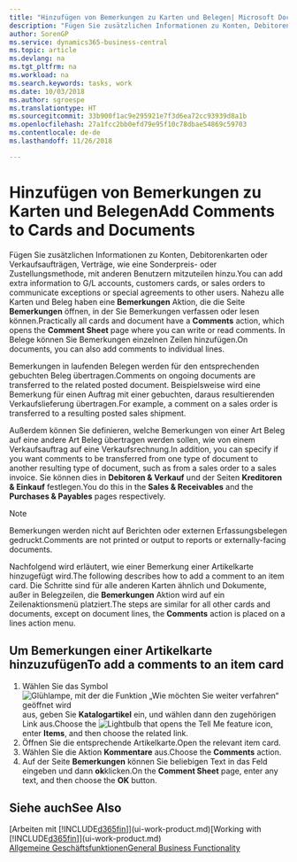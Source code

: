 ```yaml
---
title: "Hinzufügen von Bemerkungen zu Karten und Belegen| Microsoft Docs"
description: "Fügen Sie zusätzlichen Informationen zu Konten, Debitorenkarten oder Verkaufsaufträgen, Verträge, wie eine Sonderpreis- oder Zustellungsmethode, mit anderen Benutzern mitzuteilen hinzu."
author: SorenGP
ms.service: dynamics365-business-central
ms.topic: article
ms.devlang: na
ms.tgt_pltfrm: na
ms.workload: na
ms.search.keywords: tasks, work
ms.date: 10/03/2018
ms.author: sgroespe
ms.translationtype: HT
ms.sourcegitcommit: 33b900f1ac9e295921e7f3d6ea72cc93939d8a1b
ms.openlocfilehash: 27a1fcc2bb0efd79e95f10c78dbae54869c59703
ms.contentlocale: de-de
ms.lasthandoff: 11/26/2018

---
```

# <a name="add-comments-to-cards-and-documents"></a><span data-ttu-id="164c9-103">Hinzufügen von Bemerkungen zu Karten und Belegen</span><span class="sxs-lookup"><span data-stu-id="164c9-103">Add Comments to Cards and Documents</span></span>
<span data-ttu-id="164c9-104">Fügen Sie zusätzlichen Informationen zu Konten, Debitorenkarten oder Verkaufsaufträgen, Verträge, wie eine Sonderpreis- oder Zustellungsmethode, mit anderen Benutzern mitzuteilen hinzu.</span><span class="sxs-lookup"><span data-stu-id="164c9-104">You can add extra information to G/L accounts, customers cards, or sales orders to communicate exceptions or special agreements to other users.</span></span>
<span data-ttu-id="164c9-105">Nahezu alle Karten und Beleg haben eine **Bemerkungen** Aktion, die die Seite **Bemerkungen** öffnen, in der Sie Bemerkungen verfassen oder lesen können.</span><span class="sxs-lookup"><span data-stu-id="164c9-105">Practically all cards and document have a **Comments** action, which opens the **Comment Sheet** page where you can write or read comments.</span></span> <span data-ttu-id="164c9-106">In Belege können Sie Bemerkungen einzelnen Zeilen hinzufügen.</span><span class="sxs-lookup"><span data-stu-id="164c9-106">On documents, you can also add comments to individual lines.</span></span>

<span data-ttu-id="164c9-107">Bemerkungen in laufenden Belegen werden für den entsprechenden gebuchten Beleg übertragen.</span><span class="sxs-lookup"><span data-stu-id="164c9-107">Comments on ongoing documents are transferred to the related posted document.</span></span> <span data-ttu-id="164c9-108">Beispielsweise wird eine Bemerkung für einen Auftrag mit einer gebuchten, daraus resultierenden Verkaufslieferung übertragen.</span><span class="sxs-lookup"><span data-stu-id="164c9-108">For example, a comment on a sales order is transferred to a resulting posted sales shipment.</span></span>

<span data-ttu-id="164c9-109">Außerdem können Sie definieren, welche Bemerkungen von einer Art Beleg auf eine andere Art Beleg übertragen werden sollen, wie von einem Verkaufsauftrag auf eine Verkaufsrechnung.</span><span class="sxs-lookup"><span data-stu-id="164c9-109">In addition, you can specify if you want comments to be transferred from one type of document to another resulting type of document, such as from a sales order to a sales invoice.</span></span> <span data-ttu-id="164c9-110">Sie können dies in **Debitoren & Verkauf** und der Seiten **Kreditoren & Einkauf** festlegen.</span><span class="sxs-lookup"><span data-stu-id="164c9-110">You do this in the **Sales & Receivables** and the **Purchases & Payables** pages respectively.</span></span>

> [!NOTE]
> <span data-ttu-id="164c9-111">Bemerkungen werden nicht auf Berichten oder externen Erfassungsbelegen gedruckt.</span><span class="sxs-lookup"><span data-stu-id="164c9-111">Comments are not printed or output to reports or externally-facing documents.</span></span>

<span data-ttu-id="164c9-112">Nachfolgend wird erläutert, wie einer Bemerkung einer Artikelkarte hinzugefügt wird.</span><span class="sxs-lookup"><span data-stu-id="164c9-112">The following describes how to add a comment to an item card.</span></span> <span data-ttu-id="164c9-113">Die Schritte sind für alle anderen Karten ähnlich und Dokumente, außer in Belegzeilen, die **Bemerkungen** Aktion wird auf ein Zeilenaktionsmenü platziert.</span><span class="sxs-lookup"><span data-stu-id="164c9-113">The steps are similar for all other cards and documents, except on document lines, the **Comments** action is placed on a lines action menu.</span></span>

## <a name="to-add-a-comments-to-an-item-card"></a><span data-ttu-id="164c9-114">Um Bemerkungen einer Artikelkarte hinzuzufügen</span><span class="sxs-lookup"><span data-stu-id="164c9-114">To add a comments to an item card</span></span>
1. <span data-ttu-id="164c9-115">Wählen Sie das Symbol ![Glühlampe, mit der die Funktion „Wie möchten Sie weiter verfahren“ geöffnet wird](media/ui-search/search_small.png "Wie möchten Sie weiter verfahren?") aus, geben Sie **Katalogartikel** ein, und wählen dann den zugehörigen Link aus.</span><span class="sxs-lookup"><span data-stu-id="164c9-115">Choose the ![Lightbulb that opens the Tell Me feature](media/ui-search/search_small.png "Tell me what you want to do") icon, enter **Items**, and then choose the related link.</span></span>
2. <span data-ttu-id="164c9-116">Öffnen Sie die entsprechende Artikelkarte.</span><span class="sxs-lookup"><span data-stu-id="164c9-116">Open the relevant item card.</span></span>
3. <span data-ttu-id="164c9-117">Wählen Sie die Aktion **Kommentare** aus.</span><span class="sxs-lookup"><span data-stu-id="164c9-117">Choose the **Comments** action.</span></span>
4. <span data-ttu-id="164c9-118">Auf der Seite **Bemerkungen** können Sie beliebigen Text in das Feld eingeben und dann **ok**klicken.</span><span class="sxs-lookup"><span data-stu-id="164c9-118">On the **Comment Sheet** page, enter any text, and then choose the **OK** button.</span></span>

## <a name="see-also"></a><span data-ttu-id="164c9-119">Siehe auch</span><span class="sxs-lookup"><span data-stu-id="164c9-119">See Also</span></span>
<span data-ttu-id="164c9-120">[Arbeiten mit [!INCLUDE[d365fin](includes/d365fin_md.md)]](ui-work-product.md)</span><span class="sxs-lookup"><span data-stu-id="164c9-120">[Working with [!INCLUDE[d365fin](includes/d365fin_md.md)]](ui-work-product.md)</span></span>  
[<span data-ttu-id="164c9-121">Allgemeine Geschäftsfunktionen</span><span class="sxs-lookup"><span data-stu-id="164c9-121">General Business Functionality</span></span>](ui-across-business-areas.md)

